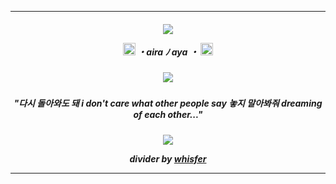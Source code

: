 ***
</h4> 
<h5 align="center">
<img src="https://64.media.tumblr.com/7f12f972f683d000630e3cd195f8d5c7/fd0c0524545aced3-bf/s500x750/e95bad1f042803839fe61d2b4d88dee7bbe1a990.pnj"/> 
  
<p align ="center"> <img width="20" height="20" src = "https://64.media.tumblr.com/0018ac2053c69abb00c067f033f75593/d5f3956d46975a7f-95/s75x75_c1/3c78e3fd5c12f82e1b8d0b217caa9c6491fc4904.gifv"> ・aira ﾉ aya ・ <img width="20" height="20" src = "https://64.media.tumblr.com/0018ac2053c69abb00c067f033f75593/d5f3956d46975a7f-95/s75x75_c1/3c78e3fd5c12f82e1b8d0b217caa9c6491fc4904.gifv">

</h4> 
<h5 align="center">
<img src="https://i.pinimg.com/564x/79/e7/f2/79e7f2d33a9a0e244b97a3ae5467e5d3.jpg"/>


</h5> 
<h5 align="center">
"다시 돌아와도 돼
i don't care what other people say
놓지 말아봐줘
dreaming of each other..."
<h5 align="center">
  
</h4> 
<h5 align="center">
<img src="https://64.media.tumblr.com/7f12f972f683d000630e3cd195f8d5c7/fd0c0524545aced3-bf/s500x750/e95bad1f042803839fe61d2b4d88dee7bbe1a990.pnj"/>

<div align= "center">

<i>divider by [whisfer](https://www.tumblr.com/whisfer)
***
